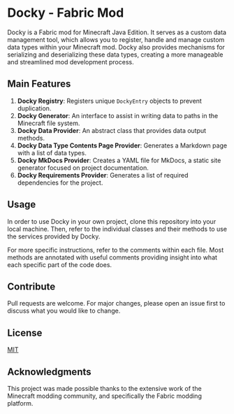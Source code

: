# Docky - Fabric Mod

Docky is a Fabric mod for Minecraft Java Edition. It serves as a custom data management tool, which allows you to register, handle and manage custom data types within your Minecraft mod. Docky also provides mechanisms for serializing and deserializing these data types, creating a more manageable and streamlined mod development process.

## Main Features

1. **Docky Registry**: Registers unique `DockyEntry` objects to prevent duplication.
2. **Docky Generator**: An interface to assist in writing data to paths in the Minecraft file system.
3. **Docky Data Provider**: An abstract class that provides data output methods.
4. **Docky Data Type Contents Page Provider**: Generates a Markdown page with a list of data types.
5. **Docky MkDocs Provider**: Creates a YAML file for MkDocs, a static site generator focused on project documentation.
6. **Docky Requirements Provider**: Generates a list of required dependencies for the project.

## Usage

In order to use Docky in your own project, clone this repository into your local machine. Then, refer to the individual classes and their methods to use the services provided by Docky.

For more specific instructions, refer to the comments within each file. Most methods are annotated with useful comments providing insight into what each specific part of the code does.

## Contribute

Pull requests are welcome. For major changes, please open an issue first to discuss what you would like to change.

## License

[MIT](https://choosealicense.com/licenses/mit/)

## Acknowledgments

This project was made possible thanks to the extensive work of the Minecraft modding community, and specifically the Fabric modding platform.
